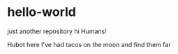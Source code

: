 # hello-world
just another repository
hi Humans!

Hubot here
I've had tacos on the moon and find them far
